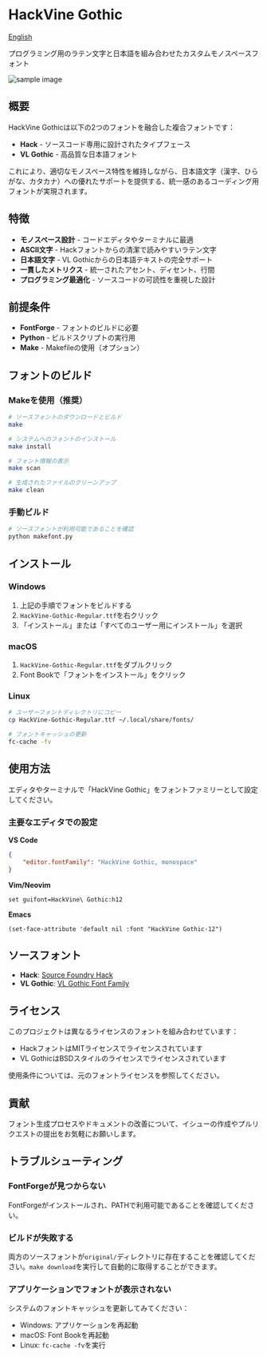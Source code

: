 # HackVine Gothic

[English](https://github.com/soramimi/HackVineGothic/blob/master/README_en.md)

プログラミング用のラテン文字と日本語を組み合わせたカスタムモノスペースフォント

![sample image](https://soramimi.github.io/HackVineGothic/sample.png)

## 概要

HackVine Gothicは以下の2つのフォントを融合した複合フォントです：
- **Hack** - ソースコード専用に設計されたタイプフェース
- **VL Gothic** - 高品質な日本語フォント

これにより、適切なモノスペース特性を維持しながら、日本語文字（漢字、ひらがな、カタカナ）への優れたサポートを提供する、統一感のあるコーディング用フォントが実現されます。

## 特徴

- **モノスペース設計** - コードエディタやターミナルに最適
- **ASCII文字** - Hackフォントからの清潔で読みやすいラテン文字
- **日本語文字** - VL Gothicからの日本語テキストの完全サポート
- **一貫したメトリクス** - 統一されたアセント、ディセント、行間
- **プログラミング最適化** - ソースコードの可読性を重視した設計

## 前提条件

- **FontForge** - フォントのビルドに必要
- **Python** - ビルドスクリプトの実行用
- **Make** - Makefileの使用（オプション）

## フォントのビルド

### Makeを使用（推奨）

```bash
# ソースフォントのダウンロードとビルド
make

# システムへのフォントのインストール
make install

# フォント情報の表示
make scan

# 生成されたファイルのクリーンアップ
make clean
```

### 手動ビルド

```bash
# ソースフォントが利用可能であることを確認
python makefont.py
```

## インストール

### Windows
1. 上記の手順でフォントをビルドする
2. `HackVine-Gothic-Regular.ttf`を右クリック
3. 「インストール」または「すべてのユーザー用にインストール」を選択

### macOS
1. `HackVine-Gothic-Regular.ttf`をダブルクリック
2. Font Bookで「フォントをインストール」をクリック

### Linux
```bash
# ユーザーフォントディレクトリにコピー
cp HackVine-Gothic-Regular.ttf ~/.local/share/fonts/

# フォントキャッシュの更新
fc-cache -fv
```

## 使用方法

エディタやターミナルで「HackVine Gothic」をフォントファミリーとして設定してください。

### 主要なエディタでの設定

**VS Code**
```json
{
    "editor.fontFamily": "HackVine Gothic, monospace"
}
```

**Vim/Neovim**
```vim
set guifont=HackVine\ Gothic:h12
```

**Emacs**
```elisp
(set-face-attribute 'default nil :font "HackVine Gothic-12")
```

## ソースフォント

- **Hack**: [Source Foundry Hack](https://sourcefoundry.org/hack/)
- **VL Gothic**: [VL Gothic Font Family](http://vlgothic.dicey.org/)

## ライセンス

このプロジェクトは異なるライセンスのフォントを組み合わせています：
- HackフォントはMITライセンスでライセンスされています
- VL GothicはBSDスタイルのライセンスでライセンスされています

使用条件については、元のフォントライセンスを参照してください。

## 貢献

フォント生成プロセスやドキュメントの改善について、イシューの作成やプルリクエストの提出をお気軽にお願いします。

## トラブルシューティング

### FontForgeが見つからない
FontForgeがインストールされ、PATHで利用可能であることを確認してください。

### ビルドが失敗する
両方のソースフォントが`original/`ディレクトリに存在することを確認してください。`make download`を実行して自動的に取得することができます。

### アプリケーションでフォントが表示されない
システムのフォントキャッシュを更新してみてください：
- Windows: アプリケーションを再起動
- macOS: Font Bookを再起動
- Linux: `fc-cache -fv`を実行
